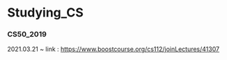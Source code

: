 # Studying_CS

### CS50_2019
2021.03.21 ~
link : https://www.boostcourse.org/cs112/joinLectures/41307
